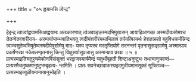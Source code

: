 +++
title = "०५ ह्वयामसि त्वेन्द्र"

+++

हेइन्द्र त्वात्वांह्वयामसिआह्वयामः अतःकारणात् त्वंअवाङ्ङस्मदभिमुखःसन् आयाहिआगच्छ अस्मदीयःसोमश्च तेतन्वेतवशरीराय- अरम्पर्याप्तम्भवातिभवतु त्वदीयंशरीरंयथाभिलाषं तर्पयत्वित्यर्थः हेशतक्रतो बहुविधकर्मन्निन्द्र त्वञ्चसुतेष्वभिषुतेष्वस्मदीयेषुसोमेषु माद- यस्व तृप्यस्व मदतृप्तियोगे तदनन्तरं पृतनासुसङ्ग्रामेषु अस्मान्प्राव प्रकर्षेणरक्ष नकेवलम्पृतनासु किन्तु विक्षुसर्वासुप्रजासु अस्मान्प्राव प्ररक्ष ॥ ५ ॥प्रत्यस्माइतिचतुरृचमेकोनविंसंसूक्तं भरद्वाजस्यार्षमैन्द्रं चतुर्थीबृहती शिष्टाअनुष्टुभः तथाचानुक्रान्तं—प्रत्यस्मैचतुष्कमानुष्टुभम्बृहत्य- न्तमिति । प्रातः सवनेच्छावाकस्यइदमुन्नीयमानसूक्तं सूत्रितञ्च—प्रत्यस्माइत्युन्नीयमानायानूच्येइति ।